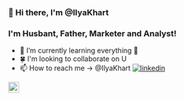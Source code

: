 ### 👋 Hi there, I'm @IlyaKhart

### I'm Husbant, Father, Marketer and Analyst!

- 👀 I’m currently learning everything 🤣
- 🍀 I'm looking to collaborate on U
- 📫 How to reach me -> @IlyaKhart
[![linkedin](https://cdn-icons-png.flaticon.com/512/174/174857.png)](linkedin.com/in/ilya-khart-711047176)
<img align="left" alt="linkedin.com/in/ilya-khart-711047176" width="22px" src="https://cdn-icons-png.flaticon.com/128/1409/1409937.png" />

<!---
IlyaKhart/IlyaKhart is a ✨ special ✨ repository because its `README.md` (this file) appears on your GitHub profile.
You can click the Preview link to take a look at your changes.
--->
